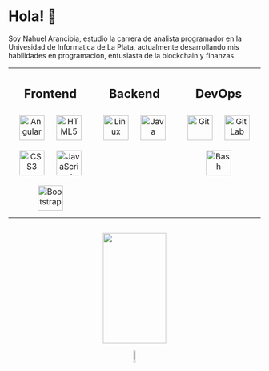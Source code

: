 # Hola! 👋
<p>
Soy Nahuel Arancibia, estudio la carrera de analista programador en la Univesidad de Informatica de La Plata, actualmente desarrollando mis habilidades en programacion, entusiasta de la blockchain y finanzas

</p>


<!-- Contendedor Skills-->
<table align="center"><tr><td valign="top" width="33%">
<h2 align="center" >Frontend </h2> 
<div align="center">  
  <img style="margin: 10px" src="https://profilinator.rishav.dev/skills-assets/angularjs-original.svg" alt="Angular" height="50" />  
  <img style="margin: 10px" src="https://profilinator.rishav.dev/skills-assets/html5-original-wordmark.svg" alt="HTML5" height="50" />  
  <img style="margin: 10px" src="https://profilinator.rishav.dev/skills-assets/css3-original-wordmark.svg" alt="CSS3" height="50" />  
  <img style="margin: 10px" src="https://profilinator.rishav.dev/skills-assets/javascript-original.svg" alt="JavaScript" height="50" />  
  <img style="margin: 10px" src="https://profilinator.rishav.dev/skills-assets/bootstrap-plain.svg" alt="Bootstrap" height="50" />
 
</div>
</td><td valign="top" width="33%">
  
  
<h2 align="center" >Backend </h2> 
<div align="center">  
<!--   <img style="margin: 10px" src="https://profilinator.rishav.dev/skills-assets/nodejs-original-wordmark.svg" alt="Node.js" height="50" />    -->
  <img style="margin: 10px" src="https://profilinator.rishav.dev/skills-assets/linux-original.svg" alt="Linux" height="50" />  
  <img style="margin: 10px" src="https://profilinator.rishav.dev/skills-assets/java-original-wordmark.svg" alt="Java" height="50" />  
</div>
</td><td valign="top" width="33%">
  
<h2 align="center" >DevOps </h2>  
<div align="center">  
  <img style="margin: 10px" src="https://profilinator.rishav.dev/skills-assets/git-scm-icon.svg" alt="Git" height="50" />  
  <img style="margin: 10px" src="https://profilinator.rishav.dev/skills-assets/gitlab.svg" alt="GitLab" height="50" />  
  <img style="margin: 10px" src="https://profilinator.rishav.dev/skills-assets/gnu_bash-icon.svg" alt="Bash" height="50" />   
</div>
</td></tr></table>


 <h2 align="center" > </h2>
 <!-- Contact-->

<!-- <h2 align="center" >Connect with me </h2> 
<div align="center">
  <a href="https://twitter.com/NahuelArn" target="_blank">
  <img src=https://img.shields.io/badge/twitter-%2300acee.svg?&style=for-the-badge&logo=twitter&logoColor=white alt=twitter style="margin-bottom: 5px;" />
  </a>
  <a href="https://linkedin.com/in/sarasara21dasd1as" target="_blank">
  <img src=https://img.shields.io/badge/linkedin-%231E77B5.svg?&style=for-the-badge&logo=linkedin&logoColor=white alt=linkedin style="margin-bottom: 5px;" />
  </a>  
</div>  -->

 <!--ComponentGraficos -->

<!-- <br> -->
<div align="center"
  <p>
    <img width="50%" height= "220px" src="https://github-readme-stats.vercel.app/api/top-langs/?username=NahuelArn&langs_count=10&theme=tokyonight&layout=compact"/>  
  </p>
</div> 
<!-- <div 
  align="center"><img src="https://github-readme-stats.vercel.app/api?username=nahuelArn&show_icons=true&count_private=true&hide_border=true" align="center" />
</div>   -->

<!-- <br> -->

 <!--ComponentAnimation -->
<p align="center">
  <img src= "https://media0.giphy.com/media/CBuiG6DUCrZwXaAr5S/giphy.webp?cid=dda24d507bd759b983eb79d8a5e67cdb2b12d838bfb9dc3f&rid=giphy.webp&ct=s" autoplay width="8%" height= "8%"/>
<!--   <img src= "https://media4.giphy.com/media/8N6KVgh56bz74pxlQa/giphy.webp?cid=dda24d503e732c4639fca9ec5a1938972a3db4c9b88cb850&rid=giphy.webp&ct=g" autoplay width="12%" height= "12%" autoplay loop /> -->

 <!--ComponentLed -->
  <img src="https://media1.giphy.com/media/mYPi9dLobwN9LDuEtj/200w.webp?cid=dda24d5081e522144ff036caffac1c801f390987387e98e7&rid=200w.webp&ct=g" width="100%" height="3px"/>

</p>



<!-- ![Anurag's GitHub stats](https://github-readme-stats.vercel.app/api?username=nahuelArn&show_icons=true&theme=github_dark&hide=prs,contribs) -->


